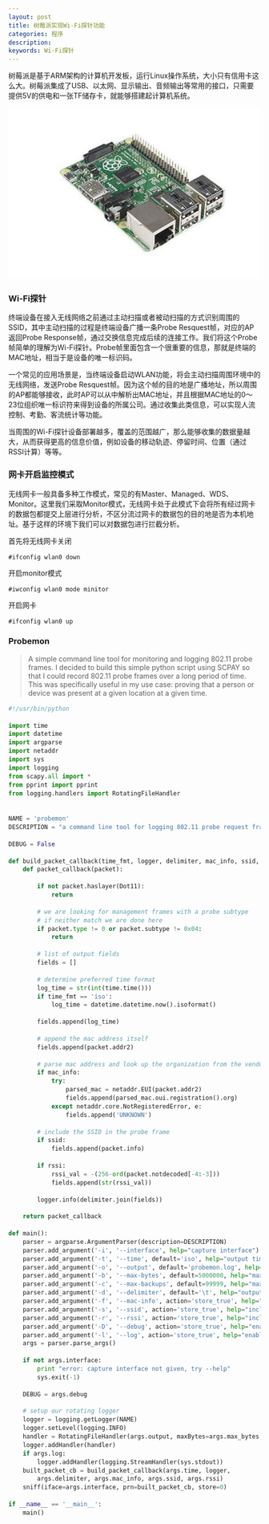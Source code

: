 ```yaml
---
layout: post
title: 树莓派实现Wi-Fi探针功能
categories: 程序
description: 
keywords: Wi-Fi探针
---
```

树莓派是基于ARM架构的计算机开发板，运行Linux操作系统，大小只有信用卡这么大。树莓派集成了USB、以太网、显示输出、音频输出等常用的接口，只需要提供5V的供电和一张TF储存卡，就能够搭建起计算机系统。

![](/images/program/D0227-1.jpeg)

### Wi-Fi探针
终端设备在接入无线网络之前通过主动扫描或者被动扫描的方式识别周围的SSID，其中主动扫描的过程是终端设备广播一条Probe Resquest帧，对应的AP返回Probe Response帧，通过交换信息完成后续的连接工作。我们将这个Probe帧简单的理解为Wi-Fi探针。Probe帧里面包含一个很重要的信息，那就是终端的MAC地址，相当于是设备的唯一标识码。

一个常见的应用场景是，当终端设备启动WLAN功能，将会主动扫描周围环境中的无线网络，发送Probe Resquest帧。因为这个帧的目的地是广播地址，所以周围的AP都能够接收，此时AP可以从中解析出MAC地址，并且根据MAC地址的0～23位组织唯一标识符来得到设备的所属公司。通过收集此类信息，可以实现人流控制、考勤、客流统计等功能。

当周围的Wi-Fi探针设备部署越多，覆盖的范围越广，那么能够收集的数据量越大，从而获得更高的信息价值，例如设备的移动轨迹、停留时间、位置（通过RSSI计算）等等。

### 网卡开启监控模式
无线网卡一般具备多种工作模式，常见的有Master、Managed、WDS、Monitor。这里我们采取Monitor模式，无线网卡处于此模式下会将所有经过网卡的数据包都提交上层进行分析，不区分流过网卡的数据包的目的地是否为本机地址。基于这样的环境下我们可以对数据包进行拦截分析。

首先将无线网卡关闭
```
#ifconfig wlan0 down
```

开启monitor模式
```
#iwconfig wlan0 mode minitor
```

开启网卡
```
#ifconfig wlan0 up
```

### Probemon
> A simple command line tool for monitoring and logging 802.11 probe frames.
> I decided to build this simple python script using SCPAY so that I could record 802.11 probe frames over a long period of time. This was specifically useful in my use case: proving that a person or device was present at a given location at a given time.

```python
#!/usr/bin/python

import time
import datetime
import argparse
import netaddr
import sys
import logging
from scapy.all import *
from pprint import pprint
from logging.handlers import RotatingFileHandler


NAME = 'probemon'
DESCRIPTION = "a command line tool for logging 802.11 probe request frames"

DEBUG = False

def build_packet_callback(time_fmt, logger, delimiter, mac_info, ssid, rssi):
	def packet_callback(packet):
		
		if not packet.haslayer(Dot11):
			return

		# we are looking for management frames with a probe subtype
		# if neither match we are done here
		if packet.type != 0 or packet.subtype != 0x04:
			return

		# list of output fields
		fields = []

		# determine preferred time format 
		log_time = str(int(time.time()))
		if time_fmt == 'iso':
			log_time = datetime.datetime.now().isoformat()

		fields.append(log_time)

		# append the mac address itself
		fields.append(packet.addr2)

		# parse mac address and look up the organization from the vendor octets
		if mac_info:
			try:
				parsed_mac = netaddr.EUI(packet.addr2)
				fields.append(parsed_mac.oui.registration().org)
			except netaddr.core.NotRegisteredError, e:
				fields.append('UNKNOWN')

		# include the SSID in the probe frame
		if ssid:
			fields.append(packet.info)
			
		if rssi:
			rssi_val = -(256-ord(packet.notdecoded[-4:-3]))
			fields.append(str(rssi_val))

		logger.info(delimiter.join(fields))

	return packet_callback

def main():
	parser = argparse.ArgumentParser(description=DESCRIPTION)
	parser.add_argument('-i', '--interface', help="capture interface")
	parser.add_argument('-t', '--time', default='iso', help="output time format (unix, iso)")
	parser.add_argument('-o', '--output', default='probemon.log', help="logging output location")
	parser.add_argument('-b', '--max-bytes', default=5000000, help="maximum log size in bytes before rotating")
	parser.add_argument('-c', '--max-backups', default=99999, help="maximum number of log files to keep")
	parser.add_argument('-d', '--delimiter', default='\t', help="output field delimiter")
	parser.add_argument('-f', '--mac-info', action='store_true', help="include MAC address manufacturer")
	parser.add_argument('-s', '--ssid', action='store_true', help="include probe SSID in output")
	parser.add_argument('-r', '--rssi', action='store_true', help="include rssi in output")
	parser.add_argument('-D', '--debug', action='store_true', help="enable debug output")
	parser.add_argument('-l', '--log', action='store_true', help="enable scrolling live view of the logfile")
	args = parser.parse_args()

	if not args.interface:
		print "error: capture interface not given, try --help"
		sys.exit(-1)
	
	DEBUG = args.debug

	# setup our rotating logger
	logger = logging.getLogger(NAME)
	logger.setLevel(logging.INFO)
	handler = RotatingFileHandler(args.output, maxBytes=args.max_bytes, backupCount=args.max_backups)
	logger.addHandler(handler)
	if args.log:
		logger.addHandler(logging.StreamHandler(sys.stdout))
	built_packet_cb = build_packet_callback(args.time, logger, 
		args.delimiter, args.mac_info, args.ssid, args.rssi)
	sniff(iface=args.interface, prn=built_packet_cb, store=0)

if __name__ == '__main__':
	main()

```





  [1]: https://blog.alienx.cn/usr/uploads/2017/02/463315221.jpeg
  [2]: https://blog.alienx.cn/usr/uploads/2017/02/1910164264.jpeg